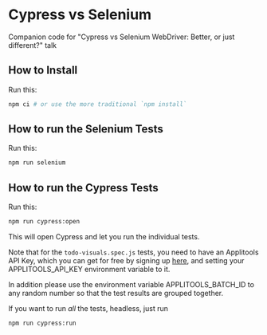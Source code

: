 # Cypress vs Selenium

Companion code for "Cypress vs Selenium WebDriver: Better, or just different?" talk

## How to Install

Run this:

```sh
npm ci # or use the more traditional `npm install`
```

## How to run the Selenium Tests

Run this:

```sh
npm run selenium
```

## How to run the Cypress Tests

Run this:

```sh
npm run cypress:open
```

This will open Cypress and let you run the individual tests.

Note that for the `todo-visuals.spec.js` tests, you need to have an Applitools API Key, which you can get for free by signing up [here](https://applitools.com/users/register), and setting your APPLITOOLS_API_KEY environment variable to it.

In addition please use the environment variable APPLITOOLS_BATCH_ID to any random number so that the test results are grouped together.

If you want to run _all_ the tests, headless, just run

```sh
npm run cypress:run
```
